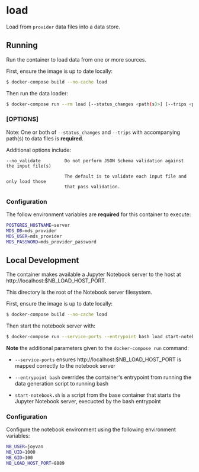 # load

Load from `provider` data files into a data store.

## Running

Run the container to load data from one or more sources.

First, ensure the image is up to date locally:

```bash
$ docker-compose build --no-cache load
```

Then run the data loader:

```bash
$ docker-compose run --rm load [--status_changes <path(s)>] [--trips <path(s)>] [OPTIONS]
```

### [OPTIONS]

Note: One or both of `--status_changes` and `--trips` with accompanying path(s) to data files is **required**.

Additional options include:

```
--no_validate         Do not perform JSON Schema validation against the input file(s)

                      The default is to validate each input file and only load those
                      that pass validation.
```

### Configuration

The follow environment variables are **required** for this container to execute:

```bash
POSTGRES_HOSTNAME=server
MDS_DB=mds_provider
MDS_USER=mds_provider
MDS_PASSWORD=mds_provider_password
```

## Local Development

The container makes available a Jupyter Notebook server to the host at http://localhost:$NB_LOAD_HOST_PORT.

This directory is the root of the Notebook server filesystem.

First, ensure the image is up to date locally:

```bash
$ docker-compose build --no-cache load
```

Then start the notebook server with:

```bash
$ docker-compose run --service-ports --entrypoint bash load start-notebook.sh
```

**Note** the additional parameters given to the `docker-compose run` command:

  - `--service-ports` ensures http://localhost:$NB_LOAD_HOST_PORT is mapped correctly to the notebook server

  - `--entrypoint bash` overrides the container's entrypoint from running the data generation script to running bash

  - `start-notebook.sh` is a script from the base container that starts the Jupyter Notebook server, execucted by the bash entrypoint

### Configuration

Configure the notebook environment using the following environment variables:

```bash
NB_USER=joyvan
NB_UID=1000
NB_GID=100
NB_LOAD_HOST_PORT=8889
```
